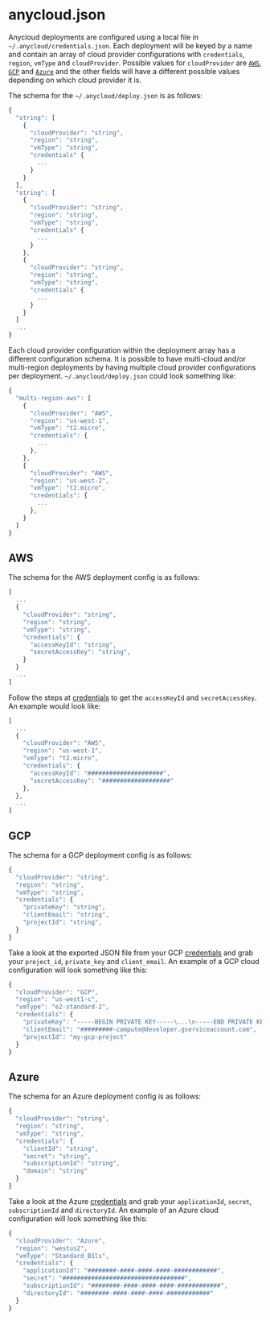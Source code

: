 # anycloud.json

Anycloud deployments are configured using a local file in `~/.anycloud/credentials.json`. Each deployment will be keyed by a name and contain an array of cloud provider configurations with `credentials`, `region`, `vmType` and `cloudProvider`. Possible values for `cloudProvider` are [`AWS`](https://github.com/alantech/anycloud/tree/703791e7d87dabf056a1673f413a76e8c0ee2383/docs/start.md#aws), [`GCP`](https://github.com/alantech/anycloud/tree/703791e7d87dabf056a1673f413a76e8c0ee2383/docs/start.md#gcp) and [`Azure`](https://github.com/alantech/anycloud/tree/703791e7d87dabf056a1673f413a76e8c0ee2383/docs/start.md#azure) and the other fields will have a different possible values depending on which cloud provider it is.

The schema for the `~/.anycloud/deploy.json` is as follows:

```javascript
{
  "string": [
    {
      "cloudProvider": "string",
      "region": "string",
      "vmType": "string",
      "credentials" {
        ...
      }
    }
  ],
  "string": [
    {
      "cloudProvider": "string",
      "region": "string",
      "vmType": "string",
      "credentials" {
        ...
      }
    },
    {
      "cloudProvider": "string",
      "region": "string",
      "vmType": "string",
      "credentials" {
        ...
      }
    }
  ]
  ...
}
```

Each cloud provider configuration within the deployment array has a different configuration schema. It is possible to have multi-cloud and/or multi-region deployments by having multiple cloud provider configurations per deployment. `~/.anycloud/deploy.json` could look something like:

```javascript
{
  "multi-region-aws": [
    {
      "cloudProvider": "AWS",
      "region": "us-west-1",
      "vmType": "t2.micro",
      "credentials": {
        ...
      },
    },
    {
      "cloudProvider": "AWS",
      "region": "us-west-2",
      "vmType": "t2.micro",
      "credentials": {
        ...
      },
    }
  ]
}
```

## AWS

The schema for the AWS deployment config is as follows:

```javascript
[
  ...
  {
    "cloudProvider": "string",
    "region": "string",
    "vmType": "string",
    "credentials": {
      "accessKeyId": "string",
      "secretAccessKey": "string",
    }
  }
  ...
]
```

Follow the steps at [credentials]() to get the `accessKeyId` and `secretAccessKey`. An example would look like:

```javascript
[
  ...
  {
    "cloudProvider": "AWS",
    "region": "us-west-1",
    "vmType": "t2.micro",
    "credentials": {
      "accessKeyId": "#####################",
      "secretAccessKey": "###################"
    },
  },
  ...
]
```

## GCP

The schema for a GCP deployment config is as follows:

```javascript
{
  "cloudProvider": "string",
  "region": "string",
  "vmType": "string",
  "credentials": {
    "privateKey": "string",
    "clientEmail": "string",
    "projectId": "string",
  }
}
```

Take a look at the exported JSON file from your GCP [credentials]() and grab your `project_id`, `private_key` and `client_email`. An example of a GCP cloud configuration will look something like this:

```javascript
{
  "cloudProvider": "GCP",
  "region": "us-west1-c",
  "vmType": "e2-standard-2",
  "credentials": {
    "privateKey": "-----BEGIN PRIVATE KEY-----\...\n-----END PRIVATE KEY-----\n",
    "clientEmail": "#########-compute@developer.gserviceaccount.com",
    "projectId": "my-gcp-project"
  }
}
```

## Azure

The schema for an Azure deployment config is as follows:

```javascript
{
  "cloudProvider": "string",
  "region": "string",
  "vmType": "string",
  "credentials": {
    "clientId": "string",
    "secret": "string",
    "subscriptionId": "string",
    "domain": "string"
  }
}
```

Take a look at the Azure [credentials]() and grab your `applicationId`, `secret`, `subscriptionId` and `directoryId`. An example of an Azure cloud configuration will look something like this:

```javascript
{
  "cloudProvider": "Azure",
  "region": "westus2",
  "vmType": "Standard_B1ls",
  "credentials": {
    "applicationId": "########-####-####-####-############",
    "secret": "##################################",
    "subscriptionId": "########-####-####-####-############",
    "directoryId": "########-####-####-####-############"
  }
}
```

